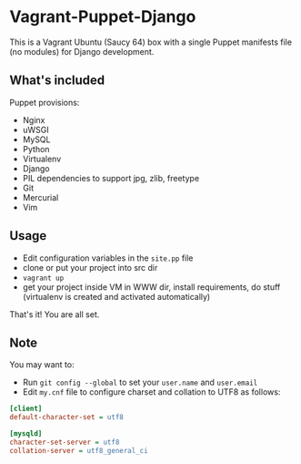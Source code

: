 # Vagrant-Puppet-Django

This is a Vagrant Ubuntu (Saucy 64) box with a single Puppet manifests file (no modules) for Django development.

## What's included

Puppet provisions:

- Nginx
- uWSGI
- MySQL
- Python
- Virtualenv
- Django
- PIL dependencies to support jpg, zlib, freetype
- Git
- Mercurial
- Vim

## Usage

- Edit configuration variables in the `site.pp` file
- clone or put your project into src dir
- `vagrant up`
- get your project inside VM in WWW dir, install requirements, do stuff (virtualenv is created and activated automatically)

That's it! You are all set.

## Note

You may want to:

- Run `git config --global` to set your `user.name` and `user.email`
- Edit `my.cnf` file to configure charset and collation to UTF8 as follows:

```ini
[client]
default-character-set = utf8

[mysqld]
character-set-server = utf8
collation-server = utf8_general_ci
```
